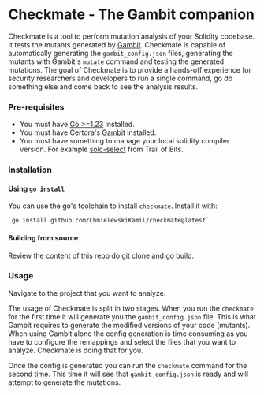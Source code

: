 # Checkmate - The Gambit companion

Checkmate is a tool to perform mutation analysis of your Solidity codebase. It
tests the mutants generated by [Gambit](https://github.com/Certora/gambit).
Checkmate is capable of automatically generating the `gambit_config.json`
files, generating the mutants with Gambit's `mutate` command and testing the
generated mutations. The goal of Checkmate is to provide a hands-off experience
for security researchers and developers to run a single command, go do something
else and come back to see the analysis results.

### Pre-requisites

- You must have [Go >=1.23](https://go.dev/dl/) installed.
- You must have Certora's [Gambit](https://github.com/Certora/gambit) installed.
- You must have something to manage your local solidity compiler version. For
  example [solc-select](https://github.com/crytic/solc-select) from Trail of
  Bits.

### Installation

#### Using `go install`

You can use the go's toolchain to install `checkmate`. Install it with:
```shell
`go install github.com/ChmielewskiKamil/checkmate@latest`
```

#### Building from source

Review the content of this repo do git clone and go build.

### Usage

Navigate to the project that you want to analyze. 

The usage of Checkmate is split in two stages. When you run the `checkmate`
for the first time it will generate you the `gambit_config.json` file. This is
what Gambit requires to generate the modified versions of your code (mutants).
When using Gambit alone the config generation is time consuming as you have to
configure the remappings and select the files that you want to analyze.
Checkmate is doing that for you.

Once the config is generated you can run the `checkmate` command for the second
time. This time it will see that `gambit_config.json` is ready and will attempt
to generate the mutations.
